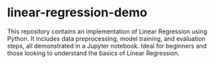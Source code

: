 # linear-regression-demo
This repository contains an implementation of Linear Regression using Python. It includes data preprocessing, model training, and evaluation steps, all demonstrated in a Jupyter notebook. Ideal for beginners and those looking to understand the basics of Linear Regression.
